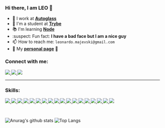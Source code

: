 <!--
![](http://estruyf-github.azurewebsites.net/api/VisitorHit?user=leonardev&repo=leonardev.github.io&countColorcountColor&countColor=%237B1E7A)
-->

### Hi there, I am **LEO** 👋 
<!--
- 💡 I'm a **freelancer front-end developer**
-->
- :office: I work at **[Autoglass](https://www.autoglass.com.br/)**
- :green_heart: I'm a student at **[Trybe](https://www.betrybe.com/formacao)**
- :books: I'm learning **[Node](https://github.com/LeonarDev/Trybe)**
- :suspect: Fun fact: **I have a bad face but I am a nice guy**
- 📫 How to reach me: `leonardo.majevski@gmail.com`
- 🚧 My **[personal page](https://leonardev.github.io./)** 🚧
<!-- - :open_file_folder: Some of my projects **[here](https://github.com/LeonarDev/leonardev.github.io/tree/main/projects)** -->

<h3 align="left">Connect with me:</h3>
<p align="left">
  
<a href="https://www.linkedin.com/in/leonardomajevski/" target="_blank"> <img src="https://img.shields.io/badge/linkedin-%230077B5.svg?&style=for-the-badge&logo=linkedin&logoColor=white" target="_blank"/> </a> 
<a href="https://www.instagram.com/maujevski/" target="_blank"> <img src="https://img.shields.io/badge/instagram-%23E4405F.svg?&style=for-the-badge&logo=instagram&logoColor=white" target="_blank"/> </a> 
<a href="https://steamcommunity.com/id/maujevski" target="_blank"> <img src="https://img.shields.io/badge/Steam-%23000000.svg?&style=for-the-badge&logo=steam&logoColor=white" target="_blank"/> </a> 
</p>

---
<h3 align="left">Skills:</h3>
<p align="left">

<!-- UBUNTU -->
<a href="https://ubuntu.com/">
   <img src="https://img.shields.io/badge/Ubuntu-20232A?style=for-the-badge&logo=ubuntu&logoColor=E95420"/>
</a>

<!-- BASH -->
<a href="https://www.gnu.org/software/bash/">
  <img src="https://img.shields.io/badge/Bash-323330?style=for-the-badge&logo=gnu-bash&logoColor=white"/>
</a>

<!-- GIT -->
<a href="https://git-scm.com/">
  <img src="https://img.shields.io/badge/git-20232A?style=for-the-badge&logo=git&logoColor=E95420"/>
</a>

<!-- MARKDOWN -->
<a href="https://daringfireball.net/projects/markdown/">
  <img src="https://img.shields.io/badge/markdown-323330?style=for-the-badge&logo=markdown&logoColor=white"/>
</a>

<!-- HTML -->
<a href="https://www.w3.org/html/">
  <img src="https://img.shields.io/badge/HTML5-20232A?style=for-the-badge&logo=html5&logoColor=E34F26"/>
</a> 

<!-- CSS -->
<a href="https://www.w3schools.com/css/">
  <img src="https://img.shields.io/badge/CSS3-323330?style=for-the-badge&logo=css3&logoColor=1572B6"/>
</a> 

<!-- BOOTSTRAP -->
<a href="https://getbootstrap.com/">
  <img src="https://img.shields.io/badge/Bootstrap-20232A?style=for-the-badge&logo=bootstrap&logoColor=563D7C"/>
</a>

<!-- JAVASCRIPT -->
<a href="https://developer.mozilla.org/en-US/docs/Web/JavaScript">
  <img src="https://img.shields.io/badge/JavaScript-323330?style=for-the-badge&logo=javascript&logoColor=F7DF1E"/>
</a>

<!-- JEST -->
<a href ="https://jestjs.io/">
  <img src="https://img.shields.io/badge/Jest-20232A?style=for-the-badge&logo=jest&logoColor=933E56"/>
</a>

<!-- REACT -->
<a href="https://reactjs.org/">
  <img src="https://img.shields.io/badge/React-323330?style=for-the-badge&logo=react&logoColor=61DAFB"/>
</a>

<!-- TESTING LIBRARY -->
<a href="https://testing-library.com/">
  <img src="https://img.shields.io/badge/Testing_Library-20232A?style=for-the-badge&logo=testing-library&logoColor=EE493A"/>
</a>

<!-- REDUX -->
<a href="https://redux.js.org/">
  <img src="https://img.shields.io/badge/Redux-323330?style=for-the-badge&logo=redux&logoColor=7856BC"/>
</a>

<!-- NODE -->
<a href="https://nodejs.org/en/">
  <img src="https://img.shields.io/badge/node.js-20232A?&style=for-the-badge&logo=node.js&logoColor=8CBF3E"/>
</a>

<!-- EXPRESS -->
<a href="https://expressjs.com/">
  <img src="https://img.shields.io/badge/express.js-323330?&style=for-the-badge&logo=express&logoColor=white"/>
</a>

<!-- SQL ORACLE -->
<a href="https://www.oracle.com/br/database/">
  <img src="https://img.shields.io/badge/pl/sql-20232A?style=for-the-badge&logo=oracle&logoColor=9A4133"/>
</a>

<!-- NOSQL MONGODB -->
<a href="https://www.mongodb.com/">
  <img src="https://img.shields.io/badge/NoSQL-323330?style=for-the-badge&logo=mongodb&logoColor=4A8D42"/>
</a>

<!-- SCRUM -->
<a href="https://www.scrum.org/">
  <img src="https://img.shields.io/badge/Scrum-20232A?style=for-the-badge&logo=clockify&logoColor=3A7C9A"/>
</a>

<!-- KANBAN -->
<a href="https://www.scrum.org/resources/kanban-guide-scrum-teams">
  <img src="https://img.shields.io/badge/Kanban-323330?style=for-the-badge&logo=pinboard&logoColor=DD0000"/>
</a>

</p>
 
<br>

![Anurag's github stats](https://github-readme-stats.vercel.app/api?username=LeonarDev&show_icons=true&theme=dracula&count_private=true&line_height=27) ![Top Langs](https://github-readme-stats.vercel.app/api/top-langs/?username=LeonarDev&layout=compact&show_icons=true&theme=dracula&count_private=true)


<!--
<h1 align="center">A passionate web developer from Brazil 🇧🇷</h1>

**LeonarDev/LeonarDev** is a ✨ _special_ ✨ repository because its `README.md` (this file) appears on your GitHub profile.

**Languages and Tools:**  

<img src="https://devicons.github.io/devicon/devicon.git/icons/react/react-original-wordmark.svg" alt="react" width="40" height="40"/>
<code><img height="20" src="https://raw.githubusercontent.com/github/explore/80688e429a7d4ef2fca1e82350fe8e3517d3494d/topics/javascript/javascript.png"></code>
<code><img height="20" src="https://raw.githubusercontent.com/github/explore/80688e429a7d4ef2fca1e82350fe8e3517d3494d/topics/typescript/typescript.png"></code>
<code><img height="20" src="https://raw.githubusercontent.com/github/explore/80688e429a7d4ef2fca1e82350fe8e3517d3494d/topics/react/react.png"></code>
<code><img height="20" src="https://raw.githubusercontent.com/github/explore/5c058a388828bb5fde0bcafd4bc867b5bb3f26f3/topics/graphql/graphql.png"></code>
<code><img height="20" src="https://raw.githubusercontent.com/github/explore/80688e429a7d4ef2fca1e82350fe8e3517d3494d/topics/nodejs/nodejs.png"></code>    
Here are some ideas to get you started:
- 🔭 I’m currently working on ...
- 👯 I’m looking to collaborate on ...
- 🤔 I’m looking for help with ...
- 😄 Pronouns: ...
- ⚡ Fun fact: ...
- 💬  Ask me about **anything [here](https://github.com/LeonarDev/LeonarDev/issues)**
--> 
